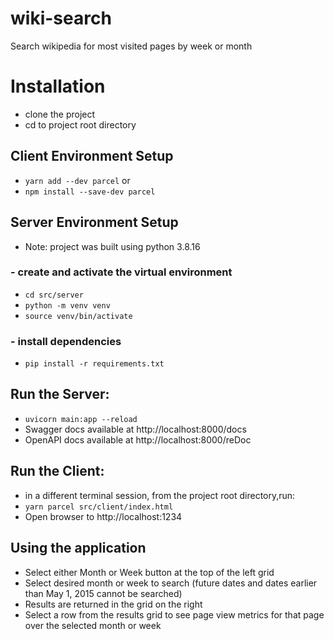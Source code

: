 # wiki-search
Search wikipedia for most visited pages by week or month

# Installation
- clone the project
- cd to project root directory
## Client Environment Setup
- `yarn add --dev parcel` or
- `npm install --save-dev parcel`

## Server Environment Setup
- Note: project was built using python 3.8.16
### - create and activate the virtual environment
- `cd src/server` 
- `python -m venv venv`
- `source venv/bin/activate`
### - install dependencies
- `pip install -r requirements.txt`
## Run the Server:
- `uvicorn main:app --reload`
- Swagger docs available at http://localhost:8000/docs
- OpenAPI docs available at http://localhost:8000/reDoc
## Run the Client:
- in a different terminal session, from the project root directory,run:
- `yarn parcel src/client/index.html`
- Open browser to http://localhost:1234

## Using the application
- Select either Month or Week button at the top of the left grid
- Select desired month or week to search (future dates and dates earlier than May 1, 2015 cannot be searched)
- Results are returned in the grid on the right
- Select a row from the results grid to see page view metrics for that page over the selected month or week